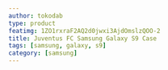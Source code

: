 ```yaml
---
author: tokodab
type: product
featimg: 1ZO1rxraF2AQ2d0jwxi3AjdOmslzQOO-2
title: Juventus FC Samsung Galaxy S9 Case
tags: [samsung, galaxy, s9]
category: [samsung]
---
```

